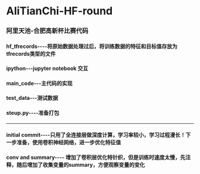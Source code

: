 # AliTianChi-HF-round
### 阿里天池-合肥高新杯比赛代码
#### hf_tfrecords----将原始数据处理过后，将训练数据的特征和目标值存放为tfrecords类型的文件
#### ipython---jupyter notebook 交互
#### main_code---主代码的实现
#### test_data---测试数据
#### steup.py----准备打包
-----
#### initial commit----只用了全连接层做深度计算，学习率较小，学习过程漫长！下一步准备，使用卷积神经网络，进一步优化特征值
#### conv and summary---- 增加了卷积层优化特针织，但是训练时速度太慢，先注释，随后增加了收集变量的summary，方便观察变量的变化
